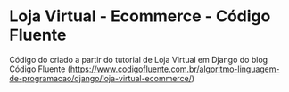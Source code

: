 # Loja Virtual - Ecommerce - Código Fluente

Código do criado a partir do tutorial de Loja Virtual em Django do blog Código Fluente (https://www.codigofluente.com.br/algoritmo-linguagem-de-programacao/django/loja-virtual-ecommerce/)